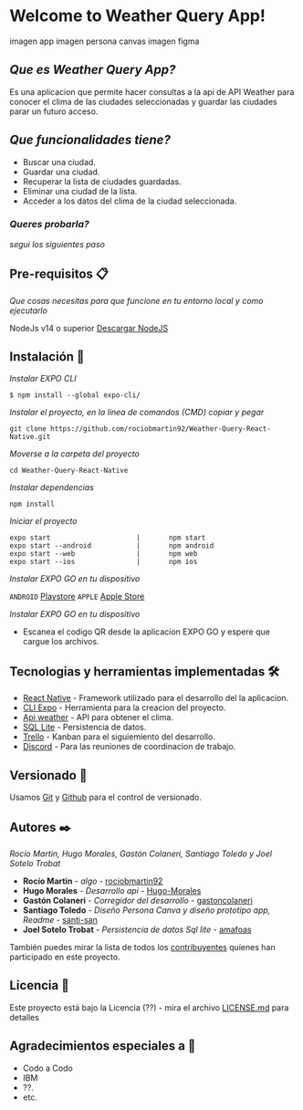 # Welcome to Weather Query App!


imagen app
imagen persona canvas
imagen figma

## _Que es Weather Query App?_


Es una aplicacion que permite hacer consultas a la api de API Weather para conocer el clima de las ciudades seleccionadas y guardar las ciudades parar un futuro acceso.


## _Que funcionalidades tiene?_

* Buscar una ciudad.
* Guardar una ciudad.
* Recuperar la lista de ciudades guardadas.
* Eliminar una ciudad de la lista.
* Acceder a los datos del clima de la ciudad seleccionada.

### _Queres probarla?_

_segui los siguientes paso_

## Pre-requisitos 📋

_Que cosas necesitas para que funcione en tu entorno local y como ejecutarlo_

NodeJs v14 o superior [Descargar NodeJS](https://nodejs.org/es/download/) 



## Instalación 🔧

_Instalar EXPO CLI_

```
$ npm install --global expo-cli/
```

_Instalar el proyecto, en la linea de comandos (CMD) copiar y pegar_

```
git clone https://github.com/rociobmartin92/Weather-Query-React-Native.git
```
_Moverse a la carpeta del proyecto_

```
cd Weather-Query-React-Native
```

_Instalar dependencias_

```
npm install
```


_Iniciar el proyecto_

```
expo start                     |       npm start
expo start --android           |       npm android
expo start --web               |       npm web
expo start --ios               |       npm ios
```

_Instalar EXPO GO en tu dispositivo_

`ANDROID` [Playstore](https://play.google.com/store/apps/details?id=host.exp.exponent&hl=es_HN)  `APPLE` [Apple Store](https://apps.apple.com/es/app/expo-go/id982107779) 

_Instalar EXPO GO en tu dispositivo_

* Escanea el codigo QR desde la aplicacion EXPO GO y espere que cargue los archivos.



## Tecnologias y herramientas implementadas 🛠️


* [React Native](http://www.dropwizard.io/1.0.2/docs/) - Framework utilizado para el desarrollo del la aplicacion.
* [CLI Expo](https://docs.expo.dev/workflow/expo-cli/) - Herramienta para la creacion del proyecto.
* [Api weather](https://openweathermap.org/api) - API para obtener el clima.
* [SQL Lite](https://www.sqlite.org/index.html) - Persistencia de datos.
* [Trello](#) - Kanban para el siguiemiento del desarrollo.
* [Discord](#) - Para las reuniones de coordinacion de trabajo.

## Versionado 📌

Usamos [Git](https://git-scm.com/) y [Github](https://github.com)  para el control de versionado.


## Autores ✒️


_Rocío Martin, Hugo Morales, Gastón Colaneri, Santiago Toledo y Joel Sotelo Trobat_

* **Rocío Martin** - *algo* - [rociobmartin92](https://github.com/rociobmartin92)
* **Hugo Morales** - *Desarrollo api* - [Hugo-Morales](https://github.com/Hugo-Morales)
* **Gastón Colaneri** - *Corregidor del desarrollo* - [gastoncolaneri](https://github.com/gastoncolaneri)
* **Santiago Toledo** - *Diseño Persona Canva y diseño prototipo app, Readme* - [santi-san](https://github.com/santi-san)
* **Joel Sotelo Trobat** - *Persistencia de datos Sql lite* - [amafoas](https://github.com/amafoas)

También puedes mirar la lista de todos los [contribuyentes](https://github.com/rociobmartin92/Weather-Query-React-Native/graphs/contributors) quíenes han participado en este proyecto. 


## Licencia 📄

Este proyecto está bajo la Licencia (??) - mira el archivo [LICENSE.md](LICENSE.md) para detalles

## Agradecimientos especiales a 📢

* Codo a Codo 
* IBM
* ??.
* etc.
